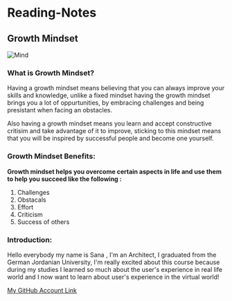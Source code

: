 # Reading-Notes

## Growth Mindset 

![Mind](https://onewiththewater.org/owtwwp/wp-content/uploads/2019/11/AdobeStock_56915425-1024x704.jpeg)

### What is Growth Mindset?

Having a growth mindset means believing that you can always improve your skills and knowledge, unlike a fixed mindset having the growth mindset brings you a lot of oppurtunities,
by embracing challenges and being presistant when facing an obstacles.

Also having a growth mindset means you learn and accept constructive critisim and take advantage of it to improve, sticking to this mindset means that you will be inspired by successful people and become one yourself. 

### Growth Mindset Benefits:

**Growth mindset helps you overcome certain aspects in life and use them to help you succeed like the following :**

1. Challenges 
2. Obstacals
3. Effort
4. Criticism
5. Success of others


### Introduction:

Hello everybody my name is Sana ,
I'm an Architect, I graduated from the German Jordanian University, I'm really excited about this course because during my studies I learned so much about the user's experience in real life world and I now want to learn about user's experience in the virtual world!

[My GitHub Account Link](https://github.com/SanaIshaqat)
